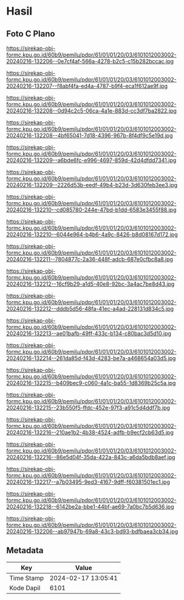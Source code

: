 # Hasil

## Foto C Plano

https://sirekap-obj-formc.kpu.go.id/60b9/pemilu/pdpr/61/01/01/20/03/6101012003002-20240216-132206--0e7cf4af-566a-4278-b2c5-c15b282bccac.jpg

https://sirekap-obj-formc.kpu.go.id/60b9/pemilu/pdpr/61/01/01/20/03/6101012003002-20240216-132207--f8abf4fa-ed4a-4787-b9f4-eca1f612ae9f.jpg

https://sirekap-obj-formc.kpu.go.id/60b9/pemilu/pdpr/61/01/01/20/03/6101012003002-20240216-132208--0d94c2c5-06ca-4a1e-883d-cc3df7ba2822.jpg

https://sirekap-obj-formc.kpu.go.id/60b9/pemilu/pdpr/61/01/01/20/03/6101012003002-20240216-132208--4bf65041-7d18-4396-967b-8f4df9c5e19d.jpg

https://sirekap-obj-formc.kpu.go.id/60b9/pemilu/pdpr/61/01/01/20/03/6101012003002-20240216-132209--a6bde6fc-e996-4697-859d-42d4dfdd7341.jpg

https://sirekap-obj-formc.kpu.go.id/60b9/pemilu/pdpr/61/01/01/20/03/6101012003002-20240216-132209--2226d53b-eedf-49b4-b23d-3d630feb3ee3.jpg

https://sirekap-obj-formc.kpu.go.id/60b9/pemilu/pdpr/61/01/01/20/03/6101012003002-20240216-132210--cd085780-244e-47bd-b1dd-6583e3455f88.jpg

https://sirekap-obj-formc.kpu.go.id/60b9/pemilu/pdpr/61/01/01/20/03/6101012003002-20240216-132210--6044e964-b4b6-4a9c-8426-b8d08167d172.jpg

https://sirekap-obj-formc.kpu.go.id/60b9/pemilu/pdpr/61/01/01/20/03/6101012003002-20240216-132211--7804877c-2a36-448f-adcb-687e0cfbc8a8.jpg

https://sirekap-obj-formc.kpu.go.id/60b9/pemilu/pdpr/61/01/01/20/03/6101012003002-20240216-132212--16cf9b29-a1d5-40e8-92bc-3a4ac7be8d43.jpg

https://sirekap-obj-formc.kpu.go.id/60b9/pemilu/pdpr/61/01/01/20/03/6101012003002-20240216-132212--dddb5d56-48fa-41ec-a4ad-228131d834c5.jpg

https://sirekap-obj-formc.kpu.go.id/60b9/pemilu/pdpr/61/01/01/20/03/6101012003002-20240216-132213--ae01bafb-49ff-433c-b134-c80bac3d5d10.jpg

https://sirekap-obj-formc.kpu.go.id/60b9/pemilu/pdpr/61/01/01/20/03/6101012003002-20240216-132214--261da85d-f43d-4283-be7a-a468654a03d5.jpg

https://sirekap-obj-formc.kpu.go.id/60b9/pemilu/pdpr/61/01/01/20/03/6101012003002-20240216-132215--b409bec9-c060-4a1c-ba55-1d8369b25c5a.jpg

https://sirekap-obj-formc.kpu.go.id/60b9/pemilu/pdpr/61/01/01/20/03/6101012003002-20240216-132215--23b550f5-ffdc-452e-97f3-a91c5d4ddf7b.jpg

https://sirekap-obj-formc.kpu.go.id/60b9/pemilu/pdpr/61/01/01/20/03/6101012003002-20240216-132216--210ae1b2-4b38-4524-adfb-b9ecf2cb63d5.jpg

https://sirekap-obj-formc.kpu.go.id/60b9/pemilu/pdpr/61/01/01/20/03/6101012003002-20240216-132216--86e5d04f-35da-422a-843c-a6da5bdb8aef.jpg

https://sirekap-obj-formc.kpu.go.id/60b9/pemilu/pdpr/61/01/01/20/03/6101012003002-20240216-132217--a7b03495-9ed3-4167-9dff-f60381501ec1.jpg

https://sirekap-obj-formc.kpu.go.id/60b9/pemilu/pdpr/61/01/01/20/03/6101012003002-20240216-132218--6142be2a-bbe1-44bf-ae69-7a0bc7b5d636.jpg

https://sirekap-obj-formc.kpu.go.id/60b9/pemilu/pdpr/61/01/01/20/03/6101012003002-20240216-132206--ab97947b-69a8-43c3-bd93-bdfbaea3cb34.jpg


## Metadata

| Key        | Value               |
| ---------- | ------------------- |
| Time Stamp | 2024-02-17 13:05:41 |
| Kode Dapil | 6101                |




